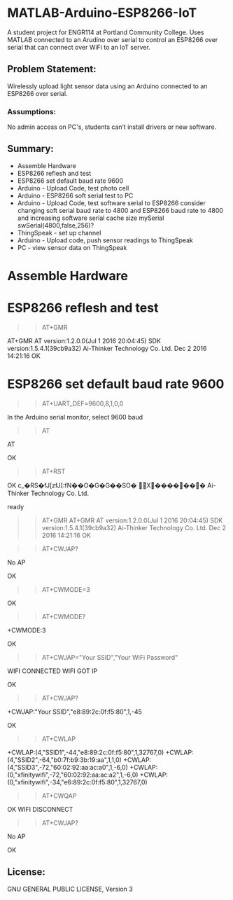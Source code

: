 # MATLAB-Arduino-ESP8266-IoT
A student project for ENGR114 at Portland Community College. Uses MATLAB connected to an Arudino over serial to control an ESP8266 over serial that can connect over WiFi to an IoT server.

## Problem Statement: 
Wirelessly upload light sensor data using an Arduino connected to an ESP8266 over serial.
 
### Assumptions: 
No admin access on PC's, students can’t install drivers or new software.
 
## Summary:
- Assemble Hardware
- ESP8266 reflesh and test
- ESP8266 set default baud rate 9600
- Arduino - Upload Code, test photo cell
- Arduino - ESP8266 soft serial test to PC
- Arduino - Upload Code, test software serial to ESP8266
   consider changing soft serial baud rate to 4800 and ESP8266 baud rate to 4800 and increasing software serial cache size
   mySerial swSerial(4800,false,256)?
- ThingSpeak - set up channel
- Arduino - Upload code, push sensor readings to ThingSpeak
- PC - view sensor data on ThingSpeak

# Assemble Hardware

# ESP8266 reflesh and test
>> AT+GMR

AT+GMR
AT version:1.2.0.0(Jul  1 2016 20:04:45)
SDK version:1.5.4.1(39cb9a32)
Ai-Thinker Technology Co. Ltd.
Dec  2 2016 14:21:16
OK



# ESP8266 set default baud rate 9600

>> AT+UART_DEF=9600,8,1,0,0

In the Arduino serial monitor, select 9600 baud
 >> AT
 
 AT
 
 OK


>> AT+RST


OK
c_�RS�fJ[zfJ[:fN��O�G�G��SO�
X�������
Ai-Thinker Technology Co. Ltd.

ready

>> AT+GMR
 AT+GMR
 AT version:1.2.0.0(Jul  1 2016 20:04:45)
 SDK version:1.5.4.1(39cb9a32)
 Ai-Thinker Technology Co. Ltd.
 Dec  2 2016 14:21:16
OK

>> AT+CWJAP?

No AP

OK
>> AT+CWMODE=3


OK

>> AT+CWMODE?

+CWMODE:3

OK
>> AT+CWJAP="Your SSID","Your WiFi Password"

WIFI CONNECTED
WIFI GOT IP

OK

>>  AT+CWJAP?

+CWJAP:"Your SSID","e8:89:2c:0f:f5:80",1,-45

OK

>> AT+CWLAP

+CWLAP:(4,"SSID1",-44,"e8:89:2c:0f:f5:80",1,32767,0)
+CWLAP:(4,"SSID2",-64,"b0:7f:b9:3b:19:aa",1,1,0)
+CWLAP:(4,"SSID3",-72,"60:02:92:aa:ac:a0",1,-6,0)
+CWLAP:(0,"xfinitywifi",-72,"60:02:92:aa:ac:a2",1,-6,0)
+CWLAP:(0,"xfinitywifi",-34,"e6:89:2c:0f:f5:80",1,32767,0)

>> AT+CWQAP


OK
WIFI DISCONNECT

>>AT+CWJAP?

No AP

OK




## License:
GNU GENERAL PUBLIC LICENSE, Version 3
